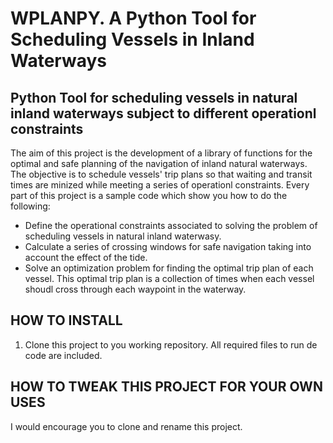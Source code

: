 # WPLANPY. A Python Tool for Scheduling Vessels in Inland Waterways

## Python Tool for scheduling vessels in natural inland waterways subject to different operationl constraints

The aim of this project is the development of a library of functions for the optimal and safe planning of the navigation of inland natural waterways.
The objective is to schedule vessels' trip plans so that waiting and transit times are minized while meeting a series of operationl constraints. Every part of this project is a sample code which show you how to do the following:

* Define the operational constraints associated to solving the problem of scheduling vessels in natural inland waterwasy.
* Calculate a series of  crossing windows for safe navigation taking into account the effect of the tide.
* Solve an optimization problem for finding the optimal trip plan of each vessel. This optimal trip plan is a collection of times when each vessel shoudl cross through each waypoint in the waterway.

## HOW TO INSTALL
  
1. Clone this project to you working repository. All required files to run de code are included.
 
## HOW TO TWEAK THIS PROJECT FOR YOUR OWN USES

I would encourage you to clone and rename this project. 
  
